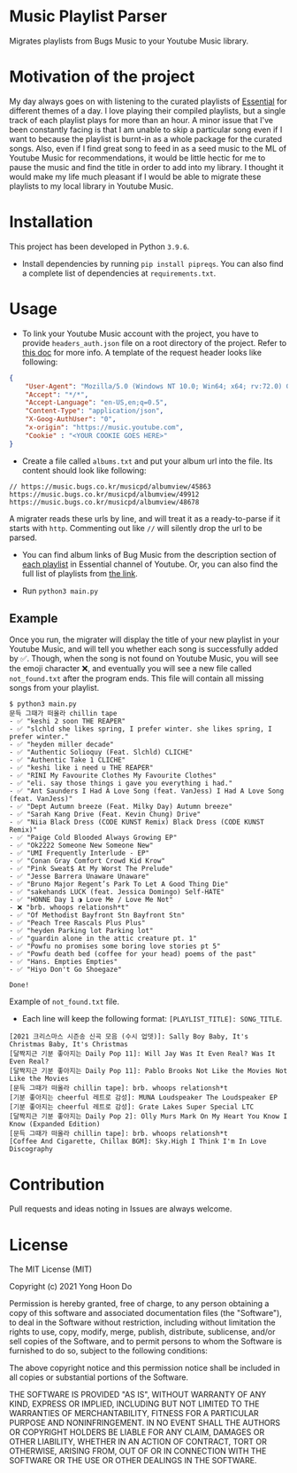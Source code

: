 # Music Playlist Parser

Migrates playlists from Bugs Music to your Youtube Music library.

# Motivation of the project

My day always goes on with listening to the curated playlists of [Essential](https://www.youtube.com/c/essentialme) for different themes of a day. I love playing their compiled playlists, but a single track of each playlist plays for more than an hour. A minor issue that I've been constantly facing is that I am unable to skip a particular song even if I want to because the playlist is burnt-in as a whole package for the curated songs. Also, even if I find great song to feed in as a seed music to the ML of Youtube Music for recommendations, it would be little hectic for me to pause the music and find the title in order to add into my library. I thought it would make my life much pleasant if I would be able to migrate these playlists to my local library in Youtube Music.

# Installation

This project has been developed in Python `3.9.6`.

* Install dependencies by running `pip install pipreqs`. You can also find a complete list of dependencies at `requirements.txt`.


# Usage

* To link your Youtube Music account with the project, you have to provide `headers_auth.json` file on a root directory of the project. Refer to [this doc](https://ytmusicapi.readthedocs.io/en/latest/setup.html#authenticated-requests) for more info. A template of the request header looks like following:

```json
{
    "User-Agent": "Mozilla/5.0 (Windows NT 10.0; Win64; x64; rv:72.0) Gecko/20100101 Firefox/72.0",
    "Accept": "*/*",
    "Accept-Language": "en-US,en;q=0.5",
    "Content-Type": "application/json",
    "X-Goog-AuthUser": "0",
    "x-origin": "https://music.youtube.com",
    "Cookie" : "<YOUR COOKIE GOES HERE>"
}
```

* Create a file called `albums.txt` and put your album url into the file. Its content should look like following:

```
// https://music.bugs.co.kr/musicpd/albumview/45863
https://music.bugs.co.kr/musicpd/albumview/49912
https://music.bugs.co.kr/musicpd/albumview/48678
```

A migrater reads these urls by line, and will treat it as a ready-to-parse if it starts with `http`. Commenting out like `//` will silently drop the url to be parsed.

* You can find album links of Bug Music from the description section of [each playlist](https://www.youtube.com/watch?v=z060aThI9qM) in Essential channel of Youtube. Or, you can also find the full list of playlists from [the link](https://music.bugs.co.kr/musicpd/).

* Run `python3 main.py`


## Example

Once you run, the migrater will display the title of your new playlist in your Youtube Music, and will tell you whether each song is successfully added by ✅. Though, when the song is not found on Youtube Music, you will see the emoji character ❌, and eventually you will see a new file called `not_found.txt` after the program ends. This file will contain all missing songs from your playlist.

```
$ python3 main.py
문득 그때가 떠올라 chillin tape
- ✅ "keshi 2 soon THE REAPER"
- ✅ "slchld she likes spring, I prefer winter. she likes spring, I prefer winter."
- ✅ "heyden miller decade"
- ✅ "Authentic Solioquy (Feat. Slchld) CLICHE"
- ✅ "Authentic Take 1 CLICHE"
- ✅ "keshi like i need u THE REAPER"
- ✅ "RINI My Favourite Clothes My Favourite Clothes"
- ✅ "eli. say those things i gave you everything i had."
- ✅ "Ant Saunders I Had A Love Song (feat. VanJess) I Had A Love Song (feat. VanJess)"
- ✅ "Dept Autumn breeze (Feat. Milky Day) Autumn breeze"
- ✅ "Sarah Kang Drive (Feat. Kevin Chung) Drive"
- ✅ "Niia Black Dress (CODE KUNST Remix) Black Dress (CODE KUNST Remix)"
- ✅ "Paige Cold Blooded Always Growing EP"
- ✅ "Ok2222 Someone New Someone New"
- ✅ "UMI Frequently Interlude - EP"
- ✅ "Conan Gray Comfort Crowd Kid Krow"
- ✅ "Pink Sweat$ At My Worst The Prelude"
- ✅ "Jesse Barrera Unaware Unaware"
- ✅ "Bruno Major Regent’s Park To Let A Good Thing Die"
- ✅ "sakehands LUCK (feat. Jessica Domingo) Self-HATE"
- ✅ "HONNE Day 1 ◑ Love Me / Love Me Not"
- ❌ "brb. whoops relationsh*t"
- ✅ "Of Methodist Bayfront Stn Bayfront Stn"
- ✅ "Peach Tree Rascals Plus Plus"
- ✅ "heyden Parking lot Parking lot"
- ✅ "guardin alone in the attic creature pt. 1"
- ✅ "Powfu no promises some boring love stories pt 5"
- ✅ "Powfu death bed (coffee for your head) poems of the past"
- ✅ "Hans. Empties Empties"
- ✅ "Hiyo Don't Go Shoegaze"

Done!
```

Example of `not_found.txt` file.

* Each line will keep the following format: `[PLAYLIST_TITLE]: SONG_TITLE`.

```
[2021 크리스마스 시즌송 신곡 모음 (수시 업뎃)]: Sally Boy Baby, It's Christmas Baby, It's Christmas
[달짝지근 기분 좋아지는 Daily Pop 11]: Will Jay Was It Even Real? Was It Even Real?
[달짝지근 기분 좋아지는 Daily Pop 11]: Pablo Brooks Not Like the Movies Not Like the Movies
[문득 그때가 떠올라 chillin tape]: brb. whoops relationsh*t
[기분 좋아지는 cheerful 레트로 감성]: MUNA Loudspeaker The Loudspeaker EP
[기분 좋아지는 cheerful 레트로 감성]: Grate Lakes Super Special LTC
[달짝지근 기분 좋아지는 Daily Pop 2]: Olly Murs Mark On My Heart You Know I Know (Expanded Edition)
[문득 그때가 떠올라 chillin tape]: brb. whoops relationsh*t
[Coffee And Cigarette, Chillax BGM]: Sky.High I Think I'm In Love Discography
```

# Contribution

Pull requests and ideas noting in Issues are always welcome.

# License

The MIT License (MIT)

Copyright (c) 2021 Yong Hoon Do

Permission is hereby granted, free of charge, to any person obtaining a copy
of this software and associated documentation files (the "Software"), to deal
in the Software without restriction, including without limitation the rights
to use, copy, modify, merge, publish, distribute, sublicense, and/or sell
copies of the Software, and to permit persons to whom the Software is
furnished to do so, subject to the following conditions:

The above copyright notice and this permission notice shall be included in
all copies or substantial portions of the Software.

THE SOFTWARE IS PROVIDED "AS IS", WITHOUT WARRANTY OF ANY KIND, EXPRESS OR
IMPLIED, INCLUDING BUT NOT LIMITED TO THE WARRANTIES OF MERCHANTABILITY,
FITNESS FOR A PARTICULAR PURPOSE AND NONINFRINGEMENT. IN NO EVENT SHALL THE
AUTHORS OR COPYRIGHT HOLDERS BE LIABLE FOR ANY CLAIM, DAMAGES OR OTHER
LIABILITY, WHETHER IN AN ACTION OF CONTRACT, TORT OR OTHERWISE, ARISING FROM,
OUT OF OR IN CONNECTION WITH THE SOFTWARE OR THE USE OR OTHER DEALINGS IN
THE SOFTWARE.

